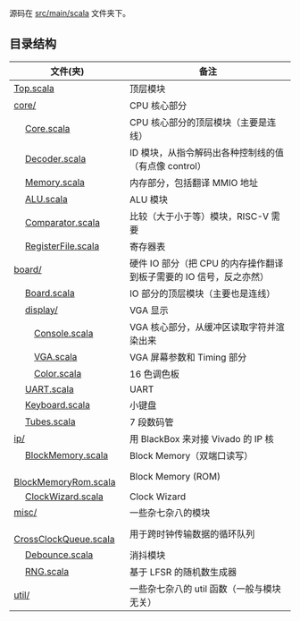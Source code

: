 源码在 [src/main/scala](src/main/scala) 文件夹下。

## 目录结构

|                                   文件(夹)                                 |   备注   |
|---------------------------------------------------------------------------|----------|
| [Top.scala](src/main/scala/Top.scala)                                     | 顶层模块 |
| [core/](src/main/scala/core)                                              | CPU 核心部分 |
| &emsp; [Core.scala](src/main/scala/core/Core.scala)                       | CPU 核心部分的顶层模块（主要是连线） |
| &emsp; [Decoder.scala](src/main/scala/core/Decoder.scala)                 | ID 模块，从指令解码出各种控制线的值（有点像 control） |
| &emsp; [Memory.scala](src/main/scala/core/Memory.scala)                   | 内存部分，包括翻译 MMIO 地址 |
| &emsp; [ALU.scala](src/main/scala/core/ALU.scala)                         | ALU 模块 |
| &emsp; [Comparator.scala](src/main/scala/core/Comparator.scala)           | 比较（大于小于等）模块，RISC-V 需要 |
| &emsp; [RegisterFile.scala](src/main/scala/core/RegisterFile.scala)       | 寄存器表 |
| [board/](src/main/scala/board)                                            | 硬件 IO 部分（把 CPU 的内存操作翻译到板子需要的 IO 信号，反之亦然） |
| &emsp; [Board.scala](src/main/scala/board/Board.scala)                    | IO 部分的顶层模块（主要也是连线） |
| &emsp; [display/](src/main/scala/board/display)                           | VGA 显示 |
| &emsp;&emsp; [Console.scala](src/main/scala/board/display/Console.scala)  | VGA 核心部分，从缓冲区读取字符并渲染出来 |
| &emsp;&emsp; [VGA.scala](src/main/scala/board/display/VGA.scala)          | VGA 屏幕参数和 Timing 部分 |
| &emsp;&emsp; [Color.scala](src/main/scala/board/display/Color.scala)      | 16 色调色板 |
| &emsp; [UART.scala](src/main/scala/board/UART.scala)                      | UART |
| &emsp; [Keyboard.scala](src/main/scala/board/Keyboard.scala)              | 小键盘 |
| &emsp; [Tubes.scala](src/main/scala/board/Tubes.scala)                    | 7 段数码管 |
| [ip/](src/main/scala/ip)                                                  | 用 BlackBox 来对接 Vivado 的 IP 核 |
| &emsp; [BlockMemory.scala](src/main/scala/ip/BlockMemory.scala)           | Block Memory（双端口读写） |
| &emsp; [BlockMemoryRom.scala](src/main/scala/ip/BlockMemoryRom.scala)     | Block Memory (ROM) |
| &emsp; [ClockWizard.scala](src/main/scala/ip/ClockWizard.scala)           | Clock Wizard |
| [misc/](src/main/scala/misc)                                              | 一些杂七杂八的模块 |
| &emsp; [CrossClockQueue.scala](src/main/scala/misc/CrossClockQueue.scala) | 用于跨时钟传输数据的循环队列 |
| &emsp; [Debounce.scala](src/main/scala/misc/Debounce.scala)               | 消抖模块 |
| &emsp; [RNG.scala](src/main/scala/misc/RNG.scala)                         | 基于 LFSR 的随机数生成器 |
| [util/](src/main/scala/util)                                              | 一些杂七杂八的 util 函数（一般与模块无关） |
